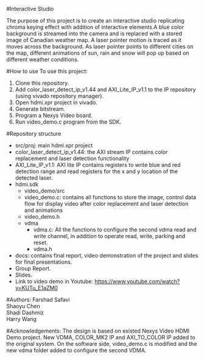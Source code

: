 #Interactive Studio

The purpose of this project is to create an interactive studio replicating chroma keying effect with addition of interactive elements.A blue color background is streamed into the camera and is replaced with a stored image of Canadian weather map. A laser pointer motion is traced as it moves across the background. As laser pointer points to different cities on the map, different animations of sun, rain and snow will pop up based on different weather conditions.

#How to use
To use this project: <br />
 1. Clone this repository. <br />
 2. Add color_laser_detect_ip_v1.44 and AXI_Lite_IP_v1.1 to the IP repository (using vivado repository manager).<br />
 3. Open hdmi.xpr project in vivado. <br />
 4. Generate bitstream. <br />
 5. Program a Nexys Video board. <br />
 6. Run video_demo.c program from the SDK. <br >

#Repository structure
* src/proj: main hdmi.xpr project
 * color_laser_detect_ip_v1.44: the AXI stream IP contains color replacement and laser detection functionality
 *  AXI_Lite_IP_v1.1: AXI lite IP contains registers to write blue and red detection range and read registers for the x and y location     of the detected laser.
 * hdmi.sdk
   * video_demo/src
    * video_demo.c: contains all functions to store the image, control data flow for display video after color replacement and laser        detection and animations
    * video_demo.h
   * vdma
      * vdma.c: All the functions to configure the second vdma read and write channel, in addition to operate read, write, parking and        reset.
      * vdma.h
* docs: contains final report, video demonstration of the project and slides for final presentations.
 * Group Report.
 * Slides.
 * Link to video demo in Youtube: https://www.youtube.com/watch?v=KUTu_E1aZM0

#Authors:
Farshad Safavi <br />
Shaoyu Chen <br />
Shadi Dashmiz <br />
Harry Wang <br />

#Acknowledgements:
The design is based on existed Nexys Video HDMI Demo project. New VDMA, COLOR_MK2 IP and AXI_TO_COLOR IP added to the original system. On the software side, video_demo.c is modified and the new vdma folder added to configure the second VDMA.
